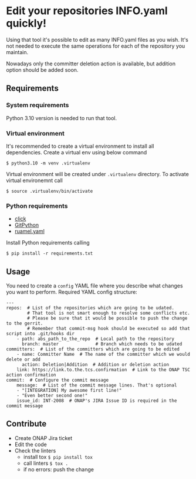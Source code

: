 # Edit your repositories INFO.yaml quickly!

Using that tool it's possible to edit as many INFO.yaml files as you wish. It's not needed to execute the same operations for each of the repository you maintain.

Nowadays only the committer deletion action is available, but addition option should be added soon.

## Requirements

### System requirements

Python 3.10 version is needed to run that tool.

### Virtual environment

It's recommended to create a virtual environment to install all dependencies. Create a virtual env using below command

```
$ python3.10 -m venv .virtualenv
```

Virtual environment will be created under `.virtualenv` directory.
To activate virtual environemnt call

```
$ source .virtualenv/bin/activate
```

### Python requirements

- [click](https://click.palletsprojects.com/en/8.0.x/)
- [GitPython](https://gitpython.readthedocs.io/en/stable/index.html)
- [ruamel.yaml](https://yaml.readthedocs.io/en/latest/)

Install Python requirements calling

```
$ pip install -r requirements.txt
```

## Usage

You need to create a `config` YAML file where you describe what changes you want to perform.
Required YAML config structure:

```
---
repos:  # List of the repositories which are going to be udated.
        # That tool is not smart enough to resolve some conflicts etc.
        # Please be sure that it would be possible to push the change to the gerrit.
        # Remember that commit-msg hook should be executed so add that script into .git/hooks dir
    - path: abs_path_to_the_repo  # Local path to the repository
      branch: master              # Branch which needs to be udated
committers:  # List of the committers which are going to be edited
    - name: Committer Name  # The name of the committer which we would delete or add
      action: Deletion|Addition  # Addition or deletion action
    link: https://link.to.the.tcs.confirmation  # Link to the ONAP TSC action confirmation
commit:  # Configure the commit message
    message:  # List of the commit message lines. That's optional
    - "[INTEGRATION] My awesome first line!"
    - "Even better second one!"
    issue_id: INT-2008  # ONAP's JIRA Issue ID is required in the commit message
```

## Contribute

- Create ONAP Jira ticket
- Edit the code
- Check the linters
  - install tox
    `$ pip install tox`
  - call linters
    `$ tox .`
  - if no errors: push the change
